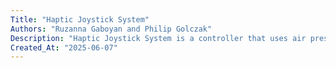 ```yaml
---
Title: "Haptic Joystick System"
Authors: "Ruzanna Gaboyan and Philip Golczak"
Description: "Haptic Joystick System is a controller that uses air pressure to send haptic feedback. It has an air bulb that you squeeze, a tube connected to pressure sensor and joystick-like controls for movement in the X Y and R (rotation) directions."
Created_At: "2025-06-07"
---
```

